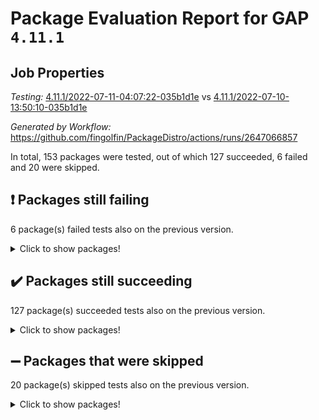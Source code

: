 # Package Evaluation Report for GAP `4.11.1`

## Job Properties

*Testing:* [4.11.1/2022-07-11-04:07:22-035b1d1e](https://github.com/fingolfin/PackageDistro/blob/data/reports/4.11.1/2022-07-11-04:07:22-035b1d1e) vs [4.11.1/2022-07-10-13:50:10-035b1d1e](https://github.com/fingolfin/PackageDistro/blob/data/reports/4.11.1/2022-07-10-13:50:10-035b1d1e)

*Generated by Workflow:* https://github.com/fingolfin/PackageDistro/actions/runs/2647066857

In total, 153 packages were tested, out of which 127 succeeded, 6 failed and 20 were skipped.

## :exclamation: Packages still failing

6 package(s) failed tests also on the previous version.
<details><summary>Click to show packages!</summary>

- fining 1.4.1 [(failure)](https://github.com/fingolfin/PackageDistro/runs/7275729651?check_suite_focus=true)
- francy 1.2.4 [(failure)](https://github.com/fingolfin/PackageDistro/runs/7275730050?check_suite_focus=true)
- hap 1.44 [(failure)](https://github.com/fingolfin/PackageDistro/runs/7275730678?check_suite_focus=true)
- packagemanager 1.2 [(failure)](https://github.com/fingolfin/PackageDistro/runs/7275732423?check_suite_focus=true)
- recog 1.3.2 [(failure)](https://github.com/fingolfin/PackageDistro/runs/7275733036?check_suite_focus=true)
- semigroups 4.0.0 [(failure)](https://github.com/fingolfin/PackageDistro/runs/7275733412?check_suite_focus=true)
</details>

## :heavy_check_mark: Packages still succeeding

127 package(s) succeeded tests also on the previous version.
<details><summary>Click to show packages!</summary>

- ace 5.4 [(success)](https://github.com/fingolfin/PackageDistro/runs/7275727504?check_suite_focus=true)
- aclib 1.3.2 [(success)](https://github.com/fingolfin/PackageDistro/runs/7275727554?check_suite_focus=true)
- agt 0.2 [(success)](https://github.com/fingolfin/PackageDistro/runs/7275727625?check_suite_focus=true)
- alnuth 3.2.1 [(success)](https://github.com/fingolfin/PackageDistro/runs/7275727666?check_suite_focus=true)
- anupq 3.2.6 [(success)](https://github.com/fingolfin/PackageDistro/runs/7275727706?check_suite_focus=true)
- atlasrep 2.1.2 [(success)](https://github.com/fingolfin/PackageDistro/runs/7275727757?check_suite_focus=true)
- autodoc 2022.07.10 [(success)](https://github.com/fingolfin/PackageDistro/runs/7275727806?check_suite_focus=true)
- automata 1.15 [(success)](https://github.com/fingolfin/PackageDistro/runs/7275727861?check_suite_focus=true)
- automgrp 1.3.2 [(success)](https://github.com/fingolfin/PackageDistro/runs/7275727940?check_suite_focus=true)
- autpgrp 1.10.2 [(success)](https://github.com/fingolfin/PackageDistro/runs/7275728018?check_suite_focus=true)
- cap 2022.06-05 [(success)](https://github.com/fingolfin/PackageDistro/runs/7275728110?check_suite_focus=true)
- caratinterface 2.3.3 [(success)](https://github.com/fingolfin/PackageDistro/runs/7275728197?check_suite_focus=true)
- cddinterface 2020.06.24 [(success)](https://github.com/fingolfin/PackageDistro/runs/7275728271?check_suite_focus=true)
- circle 1.6.5 [(success)](https://github.com/fingolfin/PackageDistro/runs/7275728346?check_suite_focus=true)
- classicpres 1.22 [(success)](https://github.com/fingolfin/PackageDistro/runs/7275728412?check_suite_focus=true)
- cohomolo 1.6.10 [(success)](https://github.com/fingolfin/PackageDistro/runs/7275728462?check_suite_focus=true)
- congruence 1.2.4 [(success)](https://github.com/fingolfin/PackageDistro/runs/7275728529?check_suite_focus=true)
- corelg 1.56 [(success)](https://github.com/fingolfin/PackageDistro/runs/7275728582?check_suite_focus=true)
- crime 1.6 [(success)](https://github.com/fingolfin/PackageDistro/runs/7275728625?check_suite_focus=true)
- crisp 1.4.5 [(success)](https://github.com/fingolfin/PackageDistro/runs/7275728676?check_suite_focus=true)
- crypting 0.10 [(success)](https://github.com/fingolfin/PackageDistro/runs/7275728720?check_suite_focus=true)
- cryst 4.1.24 [(success)](https://github.com/fingolfin/PackageDistro/runs/7275728761?check_suite_focus=true)
- crystcat 1.1.9 [(success)](https://github.com/fingolfin/PackageDistro/runs/7275728806?check_suite_focus=true)
- ctbllib 1.3.4 [(success)](https://github.com/fingolfin/PackageDistro/runs/7275728850?check_suite_focus=true)
- cubefree 1.19 [(success)](https://github.com/fingolfin/PackageDistro/runs/7275728906?check_suite_focus=true)
- curlinterface 2.2.2 [(success)](https://github.com/fingolfin/PackageDistro/runs/7275728950?check_suite_focus=true)
- cvec 2.7.5 [(success)](https://github.com/fingolfin/PackageDistro/runs/7275728998?check_suite_focus=true)
- datastructures 0.2.7 [(success)](https://github.com/fingolfin/PackageDistro/runs/7275729052?check_suite_focus=true)
- deepthought 1.0.5 [(success)](https://github.com/fingolfin/PackageDistro/runs/7275729101?check_suite_focus=true)
- design 1.7 [(success)](https://github.com/fingolfin/PackageDistro/runs/7275729188?check_suite_focus=true)
- difsets 2.3.1 [(success)](https://github.com/fingolfin/PackageDistro/runs/7275729231?check_suite_focus=true)
- digraphs 1.5.3 [(success)](https://github.com/fingolfin/PackageDistro/runs/7275729295?check_suite_focus=true)
- edim 1.3.5 [(success)](https://github.com/fingolfin/PackageDistro/runs/7275729363?check_suite_focus=true)
- example 4.3.1 [(success)](https://github.com/fingolfin/PackageDistro/runs/7275729415?check_suite_focus=true)
- factint 1.6.3 [(success)](https://github.com/fingolfin/PackageDistro/runs/7275729469?check_suite_focus=true)
- ferret 1.0.8 [(success)](https://github.com/fingolfin/PackageDistro/runs/7275729530?check_suite_focus=true)
- fga 1.4.0 [(success)](https://github.com/fingolfin/PackageDistro/runs/7275729591?check_suite_focus=true)
- float 1.0.3 [(success)](https://github.com/fingolfin/PackageDistro/runs/7275729714?check_suite_focus=true)
- format 1.4.3 [(success)](https://github.com/fingolfin/PackageDistro/runs/7275729806?check_suite_focus=true)
- forms 1.2.8 [(success)](https://github.com/fingolfin/PackageDistro/runs/7275729868?check_suite_focus=true)
- fplsa 1.2.5 [(success)](https://github.com/fingolfin/PackageDistro/runs/7275729923?check_suite_focus=true)
- fr 2.4.8 [(success)](https://github.com/fingolfin/PackageDistro/runs/7275729974?check_suite_focus=true)
- fwtree 1.3 [(success)](https://github.com/fingolfin/PackageDistro/runs/7275730104?check_suite_focus=true)
- gbnp 1.0.5 [(success)](https://github.com/fingolfin/PackageDistro/runs/7275730165?check_suite_focus=true)
- generalizedmorphismsforcap 2022.05-01 [(success)](https://github.com/fingolfin/PackageDistro/runs/7275730234?check_suite_focus=true)
- genss 1.6.6 [(success)](https://github.com/fingolfin/PackageDistro/runs/7275730295?check_suite_focus=true)
- gradedringforhomalg 2022.06-01 [(success)](https://github.com/fingolfin/PackageDistro/runs/7275730348?check_suite_focus=true)
- grape 4.8.5 [(success)](https://github.com/fingolfin/PackageDistro/runs/7275730407?check_suite_focus=true)
- groupoids 1.69 [(success)](https://github.com/fingolfin/PackageDistro/runs/7275730462?check_suite_focus=true)
- grpconst 2.6.2 [(success)](https://github.com/fingolfin/PackageDistro/runs/7275730514?check_suite_focus=true)
- guarana 0.96.3 [(success)](https://github.com/fingolfin/PackageDistro/runs/7275730573?check_suite_focus=true)
- guava 3.16 [(success)](https://github.com/fingolfin/PackageDistro/runs/7275730620?check_suite_focus=true)
- hapcryst 0.1.14 [(success)](https://github.com/fingolfin/PackageDistro/runs/7275730726?check_suite_focus=true)
- hecke 1.5.3 [(success)](https://github.com/fingolfin/PackageDistro/runs/7275730792?check_suite_focus=true)
- help 3.5 [(success)](https://github.com/fingolfin/PackageDistro/runs/7275730865?check_suite_focus=true)
- idrel 2.44 [(success)](https://github.com/fingolfin/PackageDistro/runs/7275730940?check_suite_focus=true)
- images 1.3.1 [(success)](https://github.com/fingolfin/PackageDistro/runs/7275730994?check_suite_focus=true)
- intpic 0.3.0 [(success)](https://github.com/fingolfin/PackageDistro/runs/7275731062?check_suite_focus=true)
- io 4.7.2 [(success)](https://github.com/fingolfin/PackageDistro/runs/7275731122?check_suite_focus=true)
- irredsol 1.4.3 [(success)](https://github.com/fingolfin/PackageDistro/runs/7275731177?check_suite_focus=true)
- json 2.1.0 [(success)](https://github.com/fingolfin/PackageDistro/runs/7275731226?check_suite_focus=true)
- jupyterkernel 1.4.1 [(success)](https://github.com/fingolfin/PackageDistro/runs/7275731270?check_suite_focus=true)
- jupyterviz 1.5.1 [(success)](https://github.com/fingolfin/PackageDistro/runs/7275731314?check_suite_focus=true)
- kan 1.34 [(success)](https://github.com/fingolfin/PackageDistro/runs/7275731369?check_suite_focus=true)
- kbmag 1.5.9 [(success)](https://github.com/fingolfin/PackageDistro/runs/7275731417?check_suite_focus=true)
- laguna 3.9.5 [(success)](https://github.com/fingolfin/PackageDistro/runs/7275731461?check_suite_focus=true)
- liealgdb 2.2.1 [(success)](https://github.com/fingolfin/PackageDistro/runs/7275731513?check_suite_focus=true)
- liepring 2.6 [(success)](https://github.com/fingolfin/PackageDistro/runs/7275731581?check_suite_focus=true)
- liering 2.4.2 [(success)](https://github.com/fingolfin/PackageDistro/runs/7275731632?check_suite_focus=true)
- linearalgebraforcap 2022.06-03 [(success)](https://github.com/fingolfin/PackageDistro/runs/7275731681?check_suite_focus=true)
- loops 3.4.1 [(success)](https://github.com/fingolfin/PackageDistro/runs/7275731715?check_suite_focus=true)
- lpres 1.0.3 [(success)](https://github.com/fingolfin/PackageDistro/runs/7275731768?check_suite_focus=true)
- majoranaalgebras 1.4 [(success)](https://github.com/fingolfin/PackageDistro/runs/7275731808?check_suite_focus=true)
- mapclass 1.4.5 [(success)](https://github.com/fingolfin/PackageDistro/runs/7275731853?check_suite_focus=true)
- matgrp 0.64 [(success)](https://github.com/fingolfin/PackageDistro/runs/7275731895?check_suite_focus=true)
- modisom 2.5.2 [(success)](https://github.com/fingolfin/PackageDistro/runs/7275731941?check_suite_focus=true)
- modulepresentationsforcap 2022.05-03 [(success)](https://github.com/fingolfin/PackageDistro/runs/7275731993?check_suite_focus=true)
- monoidalcategories 2022.06-07 [(success)](https://github.com/fingolfin/PackageDistro/runs/7275732038?check_suite_focus=true)
- nconvex 2020.11-04 [(success)](https://github.com/fingolfin/PackageDistro/runs/7275732087?check_suite_focus=true)
- nilmat 1.4.1 [(success)](https://github.com/fingolfin/PackageDistro/runs/7275732143?check_suite_focus=true)
- nock 1.5 [(success)](https://github.com/fingolfin/PackageDistro/runs/7275732186?check_suite_focus=true)
- normalizinterface 1.3.3 [(success)](https://github.com/fingolfin/PackageDistro/runs/7275732227?check_suite_focus=true)
- nq 2.5.8 [(success)](https://github.com/fingolfin/PackageDistro/runs/7275732282?check_suite_focus=true)
- numericalsgps 1.3.0 [(success)](https://github.com/fingolfin/PackageDistro/runs/7275732328?check_suite_focus=true)
- openmath 11.5.1 [(success)](https://github.com/fingolfin/PackageDistro/runs/7275732360?check_suite_focus=true)
- orb 4.8.4 [(success)](https://github.com/fingolfin/PackageDistro/runs/7275732393?check_suite_focus=true)
- patternclass 2.4.2 [(success)](https://github.com/fingolfin/PackageDistro/runs/7275732449?check_suite_focus=true)
- permut 2.0.4 [(success)](https://github.com/fingolfin/PackageDistro/runs/7275732489?check_suite_focus=true)
- polenta 1.3.10 [(success)](https://github.com/fingolfin/PackageDistro/runs/7275732533?check_suite_focus=true)
- polymaking 0.8.6 [(success)](https://github.com/fingolfin/PackageDistro/runs/7275732567?check_suite_focus=true)
- primgrp 3.4.2 [(success)](https://github.com/fingolfin/PackageDistro/runs/7275732611?check_suite_focus=true)
- profiling 2.5.0 [(success)](https://github.com/fingolfin/PackageDistro/runs/7275732654?check_suite_focus=true)
- qpa 1.33 [(success)](https://github.com/fingolfin/PackageDistro/runs/7275732691?check_suite_focus=true)
- quagroup 1.8.3 [(success)](https://github.com/fingolfin/PackageDistro/runs/7275732757?check_suite_focus=true)
- radiroot 2.9 [(success)](https://github.com/fingolfin/PackageDistro/runs/7275732801?check_suite_focus=true)
- rcwa 4.6.4 [(success)](https://github.com/fingolfin/PackageDistro/runs/7275732857?check_suite_focus=true)
- rds 1.8 [(success)](https://github.com/fingolfin/PackageDistro/runs/7275732929?check_suite_focus=true)
- repndecomp 1.2.1 [(success)](https://github.com/fingolfin/PackageDistro/runs/7275733116?check_suite_focus=true)
- repsn 3.1.0 [(success)](https://github.com/fingolfin/PackageDistro/runs/7275733183?check_suite_focus=true)
- resclasses 4.7.2 [(success)](https://github.com/fingolfin/PackageDistro/runs/7275733258?check_suite_focus=true)
- scscp 2.3.1 [(success)](https://github.com/fingolfin/PackageDistro/runs/7275733340?check_suite_focus=true)
- sglppow 2.2 [(success)](https://github.com/fingolfin/PackageDistro/runs/7275733480?check_suite_focus=true)
- sgpviz 0.999.5 [(success)](https://github.com/fingolfin/PackageDistro/runs/7275733538?check_suite_focus=true)
- simpcomp 2.1.14 [(success)](https://github.com/fingolfin/PackageDistro/runs/7275733586?check_suite_focus=true)
- singular 2020.12.18 [(success)](https://github.com/fingolfin/PackageDistro/runs/7275733638?check_suite_focus=true)
- sla 1.5.3 [(success)](https://github.com/fingolfin/PackageDistro/runs/7275733678?check_suite_focus=true)
- smallgrp 1.5 [(success)](https://github.com/fingolfin/PackageDistro/runs/7275733729?check_suite_focus=true)
- smallsemi 0.6.13 [(success)](https://github.com/fingolfin/PackageDistro/runs/7275733764?check_suite_focus=true)
- sonata 2.9.4 [(success)](https://github.com/fingolfin/PackageDistro/runs/7275733812?check_suite_focus=true)
- sophus 1.25 [(success)](https://github.com/fingolfin/PackageDistro/runs/7275733847?check_suite_focus=true)
- spinsym 1.5.2 [(success)](https://github.com/fingolfin/PackageDistro/runs/7275733889?check_suite_focus=true)
- symbcompcc 1.3.2 [(success)](https://github.com/fingolfin/PackageDistro/runs/7275733932?check_suite_focus=true)
- thelma 1.3 [(success)](https://github.com/fingolfin/PackageDistro/runs/7275733971?check_suite_focus=true)
- tomlib 1.2.9 [(success)](https://github.com/fingolfin/PackageDistro/runs/7275734027?check_suite_focus=true)
- toric 1.9.5 [(success)](https://github.com/fingolfin/PackageDistro/runs/7275734069?check_suite_focus=true)
- transgrp 3.6.2 [(success)](https://github.com/fingolfin/PackageDistro/runs/7275734131?check_suite_focus=true)
- ugaly 4.0.2 [(success)](https://github.com/fingolfin/PackageDistro/runs/7275734186?check_suite_focus=true)
- unipot 1.5 [(success)](https://github.com/fingolfin/PackageDistro/runs/7275734251?check_suite_focus=true)
- unitlib 4.1.0 [(success)](https://github.com/fingolfin/PackageDistro/runs/7275734301?check_suite_focus=true)
- utils 0.74 [(success)](https://github.com/fingolfin/PackageDistro/runs/7275734361?check_suite_focus=true)
- uuid 0.7 [(success)](https://github.com/fingolfin/PackageDistro/runs/7275734421?check_suite_focus=true)
- walrus 0.9991 [(success)](https://github.com/fingolfin/PackageDistro/runs/7275734477?check_suite_focus=true)
- wedderga 4.10.2 [(success)](https://github.com/fingolfin/PackageDistro/runs/7275734535?check_suite_focus=true)
- xmod 2.88 [(success)](https://github.com/fingolfin/PackageDistro/runs/7275734600?check_suite_focus=true)
- xmodalg 1.22 [(success)](https://github.com/fingolfin/PackageDistro/runs/7275734633?check_suite_focus=true)
- yangbaxter 0.10.0 [(success)](https://github.com/fingolfin/PackageDistro/runs/7275734668?check_suite_focus=true)
- zeromqinterface 0.13 [(success)](https://github.com/fingolfin/PackageDistro/runs/7275734713?check_suite_focus=true)
</details>

## :heavy_minus_sign: Packages that were skipped

20 package(s) skipped tests also on the previous version.
<details><summary>Click to show packages!</summary>

- 4ti2interface 2022.03-01 [(skipped)](https://github.com/fingolfin/PackageDistro/runs/7275658594?check_suite_focus=true)
- browse 1.8.14 [(skipped)](https://github.com/fingolfin/PackageDistro/runs/7275658594?check_suite_focus=true)
- examplesforhomalg 2022.03-01 [(skipped)](https://github.com/fingolfin/PackageDistro/runs/7275658594?check_suite_focus=true)
- gapdoc 1.6.5 [(skipped)](https://github.com/fingolfin/PackageDistro/runs/7275658594?check_suite_focus=true)
- gauss 2022.03-01 [(skipped)](https://github.com/fingolfin/PackageDistro/runs/7275658594?check_suite_focus=true)
- gaussforhomalg 2022.03-01 [(skipped)](https://github.com/fingolfin/PackageDistro/runs/7275658594?check_suite_focus=true)
- gradedmodules 2022.03-01 [(skipped)](https://github.com/fingolfin/PackageDistro/runs/7275658594?check_suite_focus=true)
- homalg 2022.03-01 [(skipped)](https://github.com/fingolfin/PackageDistro/runs/7275658594?check_suite_focus=true)
- homalgtocas 2022.03-01 [(skipped)](https://github.com/fingolfin/PackageDistro/runs/7275658594?check_suite_focus=true)
- io_forhomalg 2022.03-01 [(skipped)](https://github.com/fingolfin/PackageDistro/runs/7275658594?check_suite_focus=true)
- itc 1.5.1 [(skipped)](https://github.com/fingolfin/PackageDistro/runs/7275658594?check_suite_focus=true)
- localizeringforhomalg 2022.03-01 [(skipped)](https://github.com/fingolfin/PackageDistro/runs/7275658594?check_suite_focus=true)
- matricesforhomalg 2022.06-01 [(skipped)](https://github.com/fingolfin/PackageDistro/runs/7275658594?check_suite_focus=true)
- modules 2022.03-01 [(skipped)](https://github.com/fingolfin/PackageDistro/runs/7275658594?check_suite_focus=true)
- polycyclic 2.16 [(skipped)](https://github.com/fingolfin/PackageDistro/runs/7275658594?check_suite_focus=true)
- ringsforhomalg 2022.04-01 [(skipped)](https://github.com/fingolfin/PackageDistro/runs/7275658594?check_suite_focus=true)
- sco 2022.03-01 [(skipped)](https://github.com/fingolfin/PackageDistro/runs/7275658594?check_suite_focus=true)
- toolsforhomalg 2022.05-01 [(skipped)](https://github.com/fingolfin/PackageDistro/runs/7275658594?check_suite_focus=true)
- toricvarieties 2022.03.23 [(skipped)](https://github.com/fingolfin/PackageDistro/runs/7275658594?check_suite_focus=true)
- xgap 4.31 [(skipped)](https://github.com/fingolfin/PackageDistro/runs/7275658594?check_suite_focus=true)
</details>

